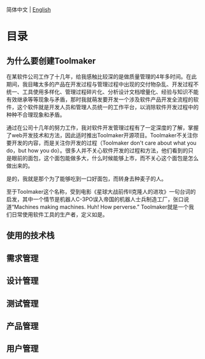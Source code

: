 简体中文 | [English](./README.md)

# 目录
 ## 为什么要创建Toolmaker
 在某软件公司工作了十几年，给我感触比较深的是做质量管理的4年多时间。在此期间，我目睹太多的产品在开发过程与管理过程中出现的交付物杂乱、开发过程不统一、工具使用多样化、管理过程碎片化、分析设计文档增量化、经验与知识不能有效继承等等现象与矛盾，那时我就萌发要开发一个涉及软件产品开发全流程的软件，这个软件就是开发人员和管理人员统一的工作平台，以消除软件开发过程中的种种不合理现象和矛盾。

通过在公司十几年的努力工作，我对软件开发管理过程有了一定深度的了解，掌握了web开发技术和方法，因此适时推出Toolmaker开源项目。Toolmaker不关注你要开发的内容，而是关注你开发的过程（Toolmaker don't care about what you do，but how you do）。很多人并不关心软件开发的过程和方法，他们看到的只是眼前的面包，这个面包能做多大，什么时候能够上市，而不关心这个面包是怎么做出来的。

是的，我就是那个为了能够吃到一口好面包，而转身去种麦子的人。

至于Toolmaker这个名称，受到电影《星球大战前传II克隆人的进攻》一句台词的启发，其中一个情节是机器人C-3PO误入帝国的机器人士兵制造工厂，张口说道“Machines making machines. Huh! How perverse.”     Toolmaker就是一个我们日常使用软件工具的生产者，定义如是。

 ## 使用的技术栈
 ## 需求管理
 ## 设计管理
 ## 测试管理
 ## 产品管理
 ## 用户管理
